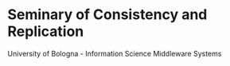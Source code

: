 # Seminary of Consistency and Replication
University of Bologna - Information Science
Middleware Systems
